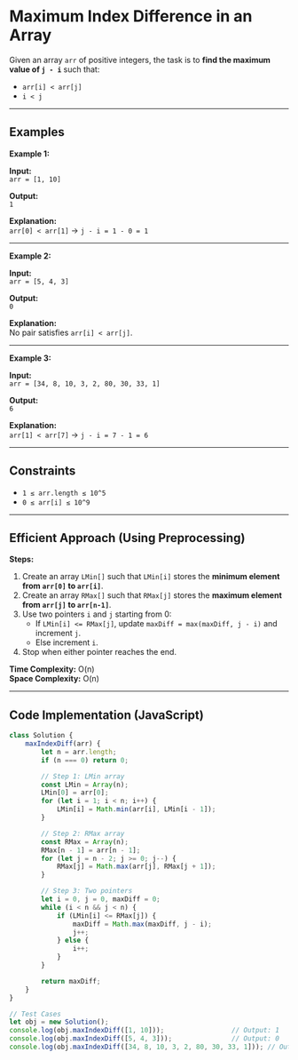 
# Maximum Index Difference in an Array

Given an array `arr` of positive integers, the task is to **find the maximum value of `j - i`** such that:

- `arr[i] < arr[j]`  
- `i < j`

---

## Examples

**Example 1:**  

**Input:**  
`arr = [1, 10]`  

**Output:**  
`1`  

**Explanation:**  
`arr[0] < arr[1]` → `j - i = 1 - 0 = 1`

---

**Example 2:**  

**Input:**  
`arr = [5, 4, 3]`  

**Output:**  
`0`  

**Explanation:**  
No pair satisfies `arr[i] < arr[j]`.

---

**Example 3:**  

**Input:**  
`arr = [34, 8, 10, 3, 2, 80, 30, 33, 1]`  

**Output:**  
`6`  

**Explanation:**  
`arr[1] < arr[7]` → `j - i = 7 - 1 = 6`

---

## Constraints

- `1 ≤ arr.length ≤ 10^5`  
- `0 ≤ arr[i] ≤ 10^9`  

---

## Efficient Approach (Using Preprocessing)

**Steps:**

1. Create an array `LMin[]` such that `LMin[i]` stores the **minimum element from `arr[0]` to `arr[i]`**.  
2. Create an array `RMax[]` such that `RMax[j]` stores the **maximum element from `arr[j]` to `arr[n-1]`**.  
3. Use two pointers `i` and `j` starting from 0:
    - If `LMin[i] <= RMax[j]`, update `maxDiff = max(maxDiff, j - i)` and increment `j`.  
    - Else increment `i`.
4. Stop when either pointer reaches the end.

**Time Complexity:** O(n)  
**Space Complexity:** O(n)

---

## Code Implementation (JavaScript)

```javascript
class Solution {
    maxIndexDiff(arr) {
        let n = arr.length;
        if (n === 0) return 0;

        // Step 1: LMin array
        const LMin = Array(n);
        LMin[0] = arr[0];
        for (let i = 1; i < n; i++) {
            LMin[i] = Math.min(arr[i], LMin[i - 1]);
        }

        // Step 2: RMax array
        const RMax = Array(n);
        RMax[n - 1] = arr[n - 1];
        for (let j = n - 2; j >= 0; j--) {
            RMax[j] = Math.max(arr[j], RMax[j + 1]);
        }

        // Step 3: Two pointers
        let i = 0, j = 0, maxDiff = 0;
        while (i < n && j < n) {
            if (LMin[i] <= RMax[j]) {
                maxDiff = Math.max(maxDiff, j - i);
                j++;
            } else {
                i++;
            }
        }

        return maxDiff;
    }
}

// Test Cases
let obj = new Solution();
console.log(obj.maxIndexDiff([1, 10]));                 // Output: 1
console.log(obj.maxIndexDiff([5, 4, 3]));               // Output: 0
console.log(obj.maxIndexDiff([34, 8, 10, 3, 2, 80, 30, 33, 1])); // Output: 6